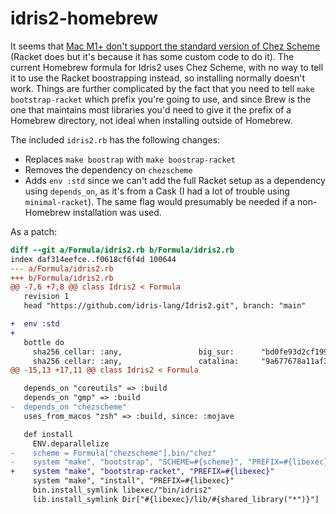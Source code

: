 # idris2-homebrew

It seems that [Mac M1+ don't support the standard version of Chez Scheme](https://github.com/cisco/ChezScheme/issues/544) (Racket does but it's because it has some custom code to do it). The current Homebrew formula for Idris2 uses Chez Scheme, with no way to tell it to use the Racket boostrapping instead, so installing normally doesn't work. Things are further complicated by the fact that you need to tell `make bootstrap-racket` which prefix you're going to use, and since Brew is the one that maintains most libraries you'd need to give it the prefix of a Homebrew directory, not ideal when installing outside of Homebrew.

The included `idris2.rb` has the following changes:

- Replaces `make boostrap` with `make boostrap-racket`
- Removes the dependency on `chezscheme`
- Adds `env :std` since we can't add the full Racket setup as a dependency using `depends_on`, as it's from a Cask (I had a lot of trouble using `minimal-racket`). The same flag would presumably be needed if a non-Homebrew installation was used.

As a patch:

```patch
diff --git a/Formula/idris2.rb b/Formula/idris2.rb
index daf314eefce..f0618cf6f4d 100644
--- a/Formula/idris2.rb
+++ b/Formula/idris2.rb
@@ -7,6 +7,8 @@ class Idris2 < Formula
   revision 1
   head "https://github.com/idris-lang/Idris2.git", branch: "main"

+  env :std
+
   bottle do
     sha256 cellar: :any,                 big_sur:      "bd0fe93d2cf1992c825305e9fbc451cc900aacd15e5d2fcf8ca9a14c1abc9385"
     sha256 cellar: :any,                 catalina:     "9a677678a11af3aa67e96cc31592b6690cbaa801fb16200f019e04ef582c8815"
@@ -15,13 +17,11 @@ class Idris2 < Formula

   depends_on "coreutils" => :build
   depends_on "gmp" => :build
-  depends_on "chezscheme"
   uses_from_macos "zsh" => :build, since: :mojave

   def install
     ENV.deparallelize
-    scheme = Formula["chezscheme"].bin/"chez"
-    system "make", "bootstrap", "SCHEME=#{scheme}", "PREFIX=#{libexec}"
+    system "make", "bootstrap-racket", "PREFIX=#{libexec}"
     system "make", "install", "PREFIX=#{libexec}"
     bin.install_symlink libexec/"bin/idris2"
     lib.install_symlink Dir["#{libexec}/lib/#{shared_library("*")}"]
```
